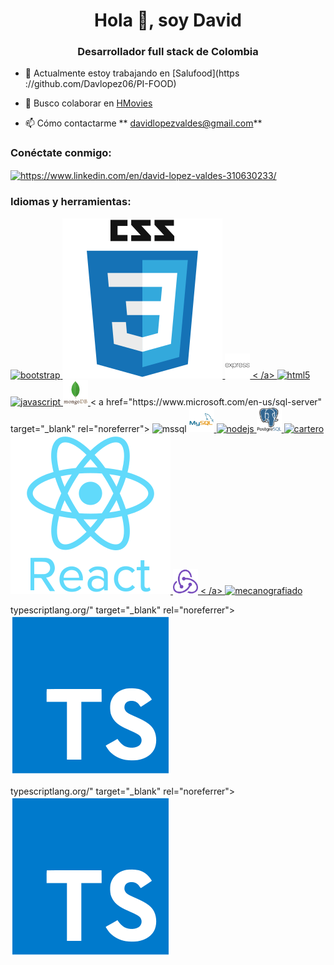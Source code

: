 <h1 align="center">Hola 👋, soy David</h1>
<h3 align="center">Desarrollador full stack de Colombia</h3>

- 🔭 Actualmente estoy trabajando en [Salufood](https ://github.com/Davlopez06/PI-FOOD)

- 👯 Busco colaborar en [HMovies](https://github.com/EnzoMinchaca/PF-Deploy-Final)

- 📫 Cómo contactarme ** davidlopezvaldes@gmail.com**

<h3 align="left">Conéctate conmigo:</h3>
<p align="left">
<a href="https://linkedin.com/in/https:// www.linkedin.com/in/david-lopez-valdes-310630233/" target="blank"><img align="center" src="https://raw.githubusercontent.com/rahuldkjain/github-profile-readme -generator/master/src/images/icons/Social/linked-in-alt.svg"alt="https://www.linkedin.com/en/david-lopez-valdes-310630233/" height="30" width="40" /></a>
</p>

<h3 align="left">Idiomas y herramientas:</h3>
<p align="left"> <a href="https://getbootstrap.com" target="_blank" rel="noreferrer"> <img src="https://raw.githubusercontent.com/devicons/devicon /master/icons/bootstrap/bootstrap-plain-wordmark.svg" alt="bootstrap" width="40" height="40"/> </a> <a href="https://www.w3schools.com /css/" target="_blank" rel="noreferrer"> <img src="https://raw.githubusercontent.com/devicons/devicon/master/icons/css3/css3-original-wordmark.svg" alt= "css3" ancho="40" altura="40"/> </a> <a href="https://expressjs.com" target="_blank" rel="noreferrer"> <img src="https://raw.githubusercontent.com/devicons/devicon/master/icons/express/express-original-wordmark.svg" alt="express" width="40" height="40"/> < /a> <a href="https://www.w3.org/html/" target="_blank" rel="noreferrer"> <img src="https://raw.githubusercontent.com/devicons/devicon /master/icons/html5/html5-original-wordmark.svg" alt="html5" width="40" height="40"/> </a> <a href="https://developer.mozilla.org /en-US/docs/Web/JavaScript" target="_blank" rel="noreferrer"> <img src="https://raw.githubusercontent.com/devicons/devicon/master/icons/javascript/javascript-original .svg" alt="javascript" width="40" height="40"/> </a> <a href="https://www.mongodb.com/" target="_blank" rel="noreferrer"> <img src=" https://raw.githubusercontent.com/devicons/devicon/master/icons/mongodb/mongodb-original-wordmark.svg" alt="mongodb" width="40" height="40"/> </a> < a href="https://www.microsoft.com/en-us/sql-server" target="_blank" rel="noreferrer"> <img src="https://www.svgrepo.com/show/ 303229/microsoft-sql-server-logo.svg" alt="mssql" width="40" height="40"/> </a> <a href="https://www.mysql.com/" destino ="_en blanco"rel="noreferrer"> <img src="https://raw.githubusercontent.com/devicons/devicon/master/icons/mysql/mysql-original-wordmark.svg" alt="mysql" width="40" height ="40"/> </a> <a href="https://nodejs.org" target="_blank" rel="noreferrer"> <img src="https://raw.githubusercontent.com/devicons /devicon/master/icons/nodejs/nodejs-original-wordmark.svg" alt="nodejs" width="40" height="40"/> </a> <a href="https://www.postgresql .org" target="_blank" rel="noreferrer"> <img src="https://raw.githubusercontent.com/devicons/devicon/master/icons/postgresql/postgresql-original-wordmark.svg"alt="postgresql" width="40" height="40"/> </a> <a href="https://postman.com" target="_blank" rel="noreferrer"> <img src=" https://www.vectorlogo.zone/logos/getpostman/getpostman-icon.svg" alt="cartero" width="40" height="40"/> </a> <a href="https:// reactjs.org/" target="_blank" rel="noreferrer"> <img src="https://raw.githubusercontent.com/devicons/devicon/master/icons/react/react-original-wordmark.svg" alt ="reaccionar" ancho="40" altura="40"/> </a> <a href="https://redux.js.org" target="_blank" rel="noreferrer"> <img src="https://raw.githubusercontent.com/devicons/devicon/master/icons/redux/redux-original.svg" alt="redux" width="40" height="40"/> < /a> <a href="https://www.typescriptlang.org/" target="_blank" rel="noreferrer"> <img src="https://raw.githubusercontent.com/devicons/devicon/master /iconos/mecanografiado/mecanografiado-original.svg" alt="mecanografiado" ancho="40" altura="40"/> </a> </p>typescriptlang.org/" target="_blank" rel="noreferrer"> <img src="https://raw.githubusercontent.com/devicons/devicon/master/icons/typescript/typescript-original.svg" alt=" mecanografiado" ancho="40" altura="40"/> </a> </p>typescriptlang.org/" target="_blank" rel="noreferrer"> <img src="https://raw.githubusercontent.com/devicons/devicon/master/icons/typescript/typescript-original.svg" alt=" mecanografiado" ancho="40" altura="40"/> </a> </p>
